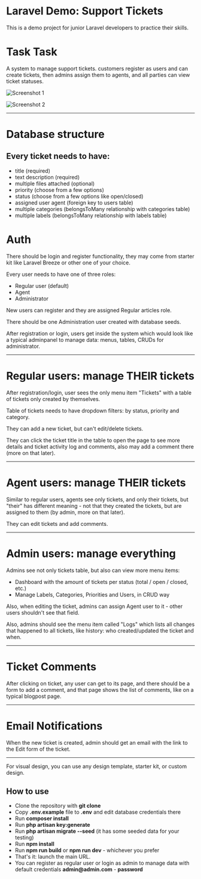 # Laravel Demo: Support Tickets

This is a demo project for junior Laravel developers to practice their skills. 

# Task Task

A system to manage support tickets. customers register as users and can create tickets, then admins assign them to agents, and all parties can view ticket statuses.

![Screenshot 1](https://laraveldaily.com/uploads/2022/11/laravel-support-tickets-01.png)

![Screenshot 2](https://laraveldaily.com/uploads/2022/11/laravel-support-tickets-02.png)

- - - - -

# Database structure

## Every ticket needs to have:
- title (required)
- text description (required)
- multiple files attached (optional)
- priority (choose from a few options)
- status (choose from a few options like open/closed)
- assigned user agent (foreign key to users table)
- multiple categories (belongsToMany relationship with categories table)
- multiple labels (belongsToMany relationship with labels table)

# Auth

There should be login and register functionality, they may come from starter kit like Laravel Breeze or other one of your choice.

Every user needs to have one of three roles:

- Regular user (default)
- Agent
- Administrator

New users can register and they are assigned Regular articles role.

There should be one Administration user created with database seeds.

After registration or login, users get inside the system which would look like a typical adminpanel to manage data: menus, tables, CRUDs for administrator.

- - - - -

# Regular users: manage THEIR tickets

After registration/login, user sees the only menu item "Tickets" with a table of tickets only created by themselves.

Table of tickets needs to have dropdown filters: by status, priority and category.

They can add a new ticket, but can't edit/delete tickets.

They can click the ticket title in the table to open the page to see more details and ticket activity log and comments, also may add a comment there (more on that later).

- - - - -

# Agent users: manage THEIR tickets

Similar to regular users, agents see only tickets, and only their tickets, but "their" has different meaning - not that they created the tickets, but are assigned to them (by admin, more on that later).

They can edit tickets and add comments.

- - - - -

# Admin users: manage everything

Admins see not only tickets table, but also can view more menu items:

- Dashboard with the amount of tickets per status (total / open / closed, etc.)
- Manage Labels, Categories, Priorities and Users, in CRUD way

Also, when editing the ticket, admins can assign Agent user to it - other users shouldn't see that field.

Also, admins should see the menu item called "Logs" which lists all changes that happened to all tickets, like history: who created/updated the ticket and when.

- - - - -

# Ticket Comments

After clicking on ticket, any user can get to its page, and there should be a form to add a comment, and that page shows the list of comments, like on a typical blogpost page.

- - - - -

# Email Notifications

When the new ticket is created, admin should get an email with the link to the Edit form of the ticket.

- - - - -

For visual design, you can use any design template, starter kit, or custom design.



## How to use

- Clone the repository with __git clone__
- Copy __.env.example__ file to __.env__ and edit database credentials there
- Run __composer install__
- Run __php artisan key:generate__
- Run __php artisan migrate --seed__ (it has some seeded data for your testing)
- Run __npm install__
- Run __npm run build__ or __npm run dev__ - whichever you prefer
- That's it: launch the main URL.
- You can register as regular user or login as admin to manage data with default credentials __admin@admin.com__ - __password__
